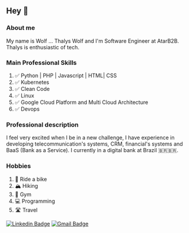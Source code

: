 ## Hey 👋

### About me
My name is Wolf ... Thalys Wolf and I'm Software Engineer at AtarB2B. Thalys is enthusiastic of tech.

### Main Professional Skills
 1. ✅ Python | PHP | Javascript | HTML| CSS
 2. ✅ Kubernetes
 3. ✅ Clean Code
 4. ✅ Linux
 5. ✅ Google Cloud Platform  and Multi Cloud Architecture
 6. ✅ Devops

### Professional description
I feel very excited when I be in a new challenge, I have experience in developing telecommunication's systems, CRM, financial's systems and BaaS (Bank as a Service). I currently in a digital bank at Brazil 🇧🇷🇧🇷.

### Hobbies
1. 🚵‍ Ride a bike 
2. 🏔 Hiking
3. 💪 Gym
4. 💻 Programming
5. 🛣 Travel


[![Linkedin Badge](https://img.shields.io/badge/-Linkedin-407294?style=flat-square&logo=Linkedin&logoColor=white&link=https://www.linkedin.com/in/thalys-wolf-03837561/)](https://www.linkedin.com/in/thalys-wolf-03837561/) 
[![Gmail Badge](https://img.shields.io/badge/-Email-B23121?style=flat-square&logo=Gmail&logoColor=white&link=mailto:thalyswolf01+github@gmail.com)](mailto:thalyswolf01+github@gmail.com)
